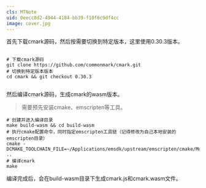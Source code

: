 ```yaml
---
cls: MTNote
uid: 0eecc8d2-4944-4184-bb39-f10f6c9df4cc
image: cover.jpg
---
```



首先下载cmark源码，然后按需要切换到特定版本，这里使用0.30.3版本。

```shell

# 下载cmark源码
git clone https://github.com/commonmark/cmark.git
# 切换到特定版本版本
cd cmark && git checkout 0.30.3


```

然后编译cmark源码，生成cmark的wasm版本。

> 需要预先安装cmake、emscripten等工具。

```shell
# 创建并进入编译目录
make build-wasm && cd build-wasm
# 执行cmake配置命令，同时指定emscripten工具链（记得修改为自己本地安装的emscripten目录）
cmake -DCMAKE_TOOLCHAIN_FILE=~/Applications/emsdk/upstream/emscripten/cmake/Modules/Platform/Emscripten.cmake ..
# 编译cmark
make
```

编译完成后，会在build-wasm目录下生成cmark.js和cmark.wasm文件。